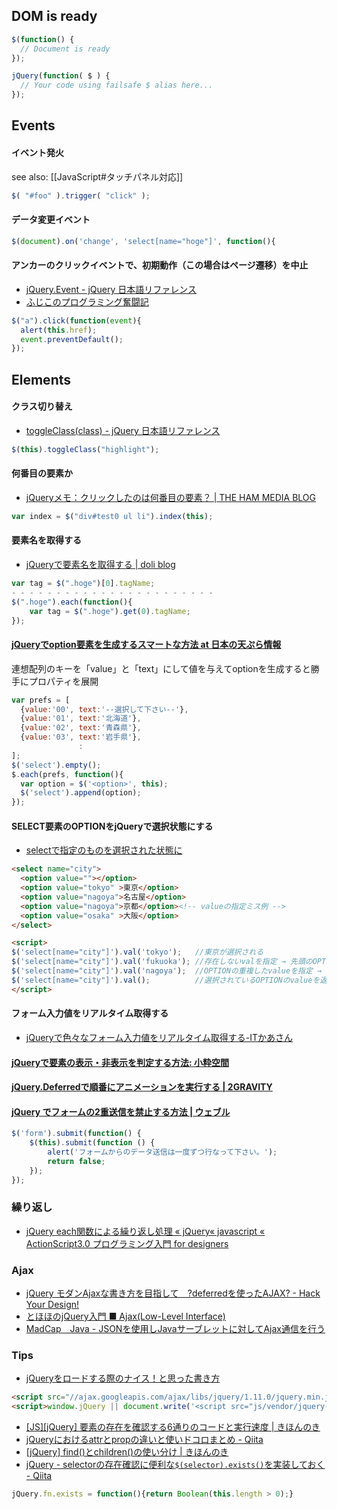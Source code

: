 ## DOM is ready

```js
$(function() {
  // Document is ready
});
```
```js
jQuery(function( $ ) {
  // Your code using failsafe $ alias here...
});
```


## Events

#### イベント発火
see also: [[JavaScript#タッチパネル対応]]
```js
$( "#foo" ).trigger( "click" );
```

#### データ変更イベント
```js
$(document).on('change', 'select[name="hoge"]', function(){
```

#### アンカーのクリックイベントで、初期動作（この場合はページ遷移）を中止

- [jQuery.Event - jQuery 日本語リファレンス](http://semooh.jp/jquery/cont/doc/event/#event.preventDefault)
- [ふじこのプログラミング奮闘記](http://blog.neo.jp/dnblog/index.php?module=Blog&action=Entry&blog=pg&entry=3107&rand=64d73)

```js
$("a").click(function(event){
  alert(this.href);
  event.preventDefault();
});
```


## Elements

#### クラス切り替え

- [toggleClass(class) - jQuery 日本語リファレンス](http://semooh.jp/jquery/api/attributes/toggleClass/class/)

```js
$(this).toggleClass("highlight");
```

#### 何番目の要素か

- [jQueryメモ：クリックしたのは何番目の要素？ | THE HAM MEDIA BLOG](http://h2ham.seesaa.net/article/118961430.html)

```js
var index = $("div#test0 ul li").index(this);
```

#### 要素名を取得する

- [jQueryで要素名を取得する | doli blog](http://blog.doli.jp/blog/2012/post585/)

```js
var tag = $(".hoge")[0].tagName;
- - - - - - - - - - - - - - - - - - - - - - -
$(".hoge").each(function(){
    var tag = $(".hoge").get(0).tagName;
});
```

#### [jQueryでoption要素を生成するスマートな方法 at 日本の天ぷら情報](http://tmpla.info/archives/1402)

連想配列のキーを「value」と「text」にして値を与えてoptionを生成すると勝手にプロパティを展開

```js
var prefs = [
  {value:'00', text:'--選択して下さい--'},
  {value:'01', text:'北海道'},
  {value:'02', text:'青森県'},
  {value:'03', text:'岩手県'},
               :
];
$('select').empty();
$.each(prefs, function(){
  var option = $('<option>', this);
  $('select').append(option);
});
```

#### SELECT要素のOPTIONをjQueryで選択状態にする

- [selectで指定のものを選択された状態に](http://shohu.hatenablog.com/entry/20080924/1222232033)

```html
<select name="city">
  <option value=""></option>
  <option value="tokyo" >東京</option>
  <option value="nagoya">名古屋</option>
  <option value="nagoya">京都</option><!-- valueの指定ミス例 -->
  <option value="osaka" >大阪</option>
</select>

<script>
$('select[name="city"]').val('tokyo');   //東京が選択される
$('select[name="city"]').val('fukuoka'); //存在しないvalを指定 → 先頭のOPTIONが選択される
$('select[name="city"]').val('nagoya');  //OPTIONの重複したvalueを指定 → 複数あるうちの最後 京都 が選択される
$('select[name="city"]').val();          //選択されているOPTIONのvalueを返す
</script>
```

#### フォーム入力値をリアルタイム取得する

- [jQueryで色々なフォーム入力値をリアルタイム取得する-ITかあさん](http://www.kaasan.info/archives/1676)

#### [jQueryで要素の表示・非表示を判定する方法: 小粋空間](http://www.koikikukan.com/archives/2012/08/03-012345.php)

#### [jQuery.Deferredで順番にアニメーションを実行する | 2GRAVITY](http://2g.atsukitaira.com/javascript/jquery/1071/)

#### [jQuery でフォームの2重送信を禁止する方法 | ウェブル](http://weble.org/2012/06/12/jquery-multiplex-disable?utm_source=rss&utm_medium=rss&utm_campaign=jquery-multiplex-disable)

```js
$('form').submit(function() {
    $(this).submit(function () {
        alert('フォームからのデータ送信は一度ずつ行なって下さい。');
        return false;
    });
});
```

### 繰り返し

- [jQuery each関数による繰り返し処理 « jQuery« javascript « ActionScript3.0 プログラミング入門 for designers](http://gelsol.sub.jp/javascript/jquery/003.html)

### Ajax

- [jQuery モダンAjaxな書き方を目指して　?deferredを使ったAJAX? - Hack Your Design!](http://blog.toshimaru.net/jquery-ajaxdeferredajax/)
- [とほほのjQuery入門 ■ Ajax(Low-Level Interface)](http://www.tohoho-web.com/js/jquery/ajax.htm)
- [MadCap　Java - JSONを使用しJavaサーブレットに対してAjax通信を行う](http://madcap-labo.com/java/json_ajax_sample.html)

### Tips

- [jQueryをロードする際のナイス！と思った書き方](http://dtp.jdash.info/archives/51941752.html)
```html
<script src="//ajax.googleapis.com/ajax/libs/jquery/1.11.0/jquery.min.js"></script>
<script>window.jQuery || document.write('<script src="js/vendor/jquery-1.11.0.min.js"><\/script>')</script>
```
- [[JS][jQuery] 要素の存在を確認する6通りのコードと実行速度 | きほんのき](http://kihon-no-ki.com/check-existence-element-by-javascript-and-jquery)
- [jQueryにおけるattrとpropの違いと使いドコロまとめ - Qiita](http://qiita.com/kbyay_/items/7a7ce9547f29b34a63b1)
- [[jQuery] find()とchildren()の使い分け | きほんのき](http://kihon-no-ki.com/difference-between-find-and-children-in-jquery)
- [jQuery - selectorの存在確認に便利な`$(selector).exists()`を実装しておく - Qiita](http://qiita.com/takoba/items/2c278b2838ab30432a54)
```js
jQuery.fn.exists = function(){return Boolean(this.length > 0);}
```
